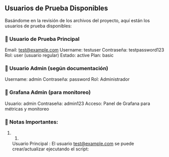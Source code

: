 ## Usuarios de Prueba Disponibles
Basándome en la revisión de los archivos del proyecto, aquí están los usuarios de prueba disponibles:

### 🔹 Usuario de Prueba Principal
Email: test@example.com Username: testuser Contraseña: testpassword123 Rol: user (usuario regular) Estado: active Plan: basic

### 🔹 Usuario Admin (según documentación)
Username: admin Contraseña: password Rol: Administrador

### 🔹 Grafana Admin (para monitoreo)
Usuario: admin Contraseña: admin123 Acceso: Panel de Grafana para métricas y monitoreo

### 📝 Notas Importantes:
1. 1.
   Usuario Principal : El usuario test@example.com se puede crear/actualizar ejecutando el script: